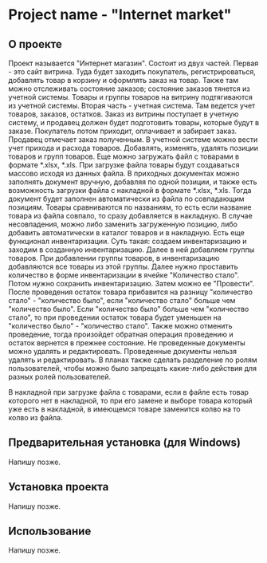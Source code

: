 # Project name - "Internet market"


## О проекте
Проект называется "Интернет магазин". Состоит из двух частей. Первая - это сайт витрина. Туда будет заходить покупатель, регистрироваться, добавлять товар в корзину и оформлять заказ на товар. Также там можно отслеживать состояние заказов; состояние заказов тянется из учетной системы. Товары и группы товаров на витрину подтягиваются из учетной системы.
Вторая часть - учетная система. Там ведется учет товаров, заказов, остатков. Заказ из витрины поступает в учетную систему, и продавец должен будет подготовить товары, которые будут в заказе. Покупатель потом приходит, оплачивает и забирает заказ. Продавец отмечает заказ полученным. 
В учетной системе можно вести учет прихода и расхода товаров. Добавлять, изменять, удалять позиции товаров и групп товаров. Еще можно загружать файл с товарами в формате *.xlsx, *.xls. При загрузке файла товары будут создаваться массово исходя из данных файла. 
В приходных документах можно заполнять документ вручную, добавляя по одной позиции, и также есть возможность загрузки файла с накладной в формате *.xlsx, *.xls. Тогда документ будет заполнен автоматически из файла по совпадающим позициям. Товары сравниваются по названиям, то есть если название товара из файла совпало, то сразу добавляется в накладную. В случае несовпадения, можно либо заменить загруженную позицию, либо добавить автоматически в каталог товаров и в накладную. 
Есть еще функционал инвентаризации. Суть такая: создаем инвентаризацию и заходим в созданную инвентаризацию. Далее в ней добавляем группы товаров. При добавлении группы товаров, в инвентаризацию добавляются все товары из этой группы. Далее нужно проставить количество в форме инвентаризации в ячейке "Количество стало". Потом нужно сохранить инвентаризацию. Затем можно ее "Провести". После проведения остаток товара прибавится на разницу "количество стало" - "количество было", если "количество стало" больше чем "количество было". Если "количество было" больше чем "количество стало", то при проведении остаток товара будет уменьшен на "количество было" - "количество стало". Также можно отменить проведение, тогда произойдет обратная операция проведению и остаток вернется в прежнее состояние. 
Не проведенные документы можно удалять и редактировать. Проведенные документы нельзя удалять и редактировать. 
В планах также сделать разделение по ролям пользователей, чтобы можно было запрещать какие-либо действия для разных ролей пользователей. 

В накладной при загрузке файла с товарами, если в файле есть товар которого нет в накладной, то при его замене и выборе товара который уже есть в накладной, в имеющемся товаре заменится колво на то колво из файла. 

## Предварительная установка (для Windows)
Напишу позже.

## Установка проекта
Напишу позже.

## Использование
Напишу позже.



